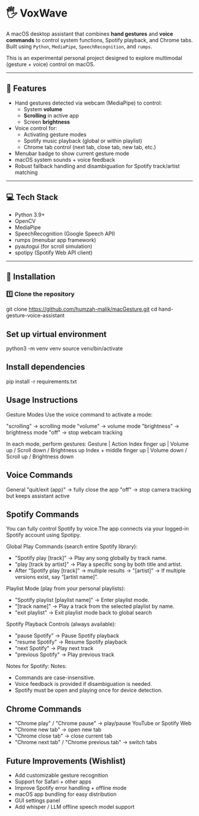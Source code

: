 # 🖐️ VoxWave

A macOS desktop assistant that combines **hand gestures** and **voice commands** to control system functions, Spotify playback, and Chrome tabs.  
Built using `Python`, `MediaPipe`, `SpeechRecognition`, and `rumps`.  

This is an experimental personal project designed to explore multimodal (gesture + voice) control on macOS.

---

## 🚀 Features

- Hand gestures detected via webcam (MediaPipe) to control:
  - System **volume**
  - **Scrolling** in active app
  - Screen **brightness**
- Voice control for:
  - Activating gesture modes
  - Spotify music playback (global or within playlist)
  - Chrome tab control (next tab, close tab, new tab, etc.)
- Menubar badge to show current gesture mode
- macOS system sounds + voice feedback
- Robust fallback handling and disambiguation for Spotify track/artist matching

---

## 💻 Tech Stack
- Python 3.9+
- OpenCV
- MediaPipe
- SpeechRecognition (Google Speech API)
- rumps (menubar app framework)
- pyautogui (for scroll simulation)
- spotipy (Spotify Web API client)

---

## 📝 Installation

### 1️⃣ Clone the repository
git clone https://github.com/humzah-malik/macGesture.git
cd hand-gesture-voice-assistant

## Set up virtual environment
python3 -m venv venv
source venv/bin/activate

## Install dependencies
pip install -r requirements.txt

## Usage Instructions
Gesture Modes
Use the voice command to activate a mode:

"scrolling" -> scrolling mode
"volume" -> volume mode
"brightness" -> brightness mode
"off" -> stop webcam tracking

In each mode, perform gestures:
Gesture	                     | Action
Index finger up              | Volume up / Scroll down / Brightness up
Index + middle finger up	 | Volume down / Scroll up / Brightness down

## Voice Commands
General
"quit/exit (app)" -> fully close the app
"off" -> stop camera tracking but keeps assistant active

## Spotify Commands
You can fully control Spotify by voice.The app connects via your logged-in Spotify account using Spotipy.

Global Play Commands (search entire Spotify library):
- "Spotify play [track]" -> Play any song globally by track name.
- "play [track by artist]" -> Play a specific song by both title and artist.
- After “Spotify play [track]” → multiple results → "[artist]" -> If multiple versions exist, say “[artist name]”.

Playlist Mode (play from your personal playlists):
- "Spotify playlist [playlist name]" -> Enter playlist mode.
- "[track name]" -> Play a track from the selected playlist by name.
- "exit playlist" -> Exit playlist mode back to global search

Spotify Playback Controls (always available):
- "pause Spotify" -> Pause Spotify playback
- "resume Spotify" -> Resume Spotify playback
- "next Spotify" -> Play next track
- "previous Spotify" -> Play previous track

Notes for Spotify:
Notes:
- Commands are case-insensitive.
- Voice feedback is provided if disambiguation is needed.
- Spotify must be open and playing once for device detection.

## Chrome Commands
- "Chrome play" / "Chrome pause" -> play/pause YouTube or Spotify Web
- "Chrome new tab" -> open new tab
- "Chrome close tab" -> close current tab
- "Chrome next tab" / "Chrome previous tab" -> switch tabs

## Future Improvements (Wishlist)
- Add customizable gesture recognition
- Support for Safari + other apps
- Improve Spotify error handling + offline mode
- macOS app bundling for easy distribution
- GUI settings panel
- Add whisper / LLM offline speech model support